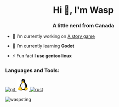 <h1 align="center">Hi 👋, I'm Wasp</h1>
<h3 align="center">A little nerd from Canada</h3>

- 🔭 I’m currently working on [A story game](https://github.com/Waspsting/StorySilly)

- 🌱 I’m currently learning **Godot**

- ⚡ Fun fact **I use gentoo linux**

<h3 align="left">Languages and Tools:</h3>
<p align="left"> <a href="https://git-scm.com/" target="_blank" rel="noreferrer"> <img src="https://www.vectorlogo.zone/logos/git-scm/git-scm-icon.svg" alt="git" width="40" height="40"/> </a> <a href="https://www.linux.org/" target="_blank" rel="noreferrer"> <img src="https://raw.githubusercontent.com/devicons/devicon/master/icons/linux/linux-original.svg" alt="linux" width="40" height="40"/> </a> <a href="https://www.rust-lang.org" target="_blank" rel="noreferrer"> <img src="https://upload.wikimedia.org/wikipedia/commons/d/d5/Rust_programming_language_black_logo.svg" alt="rust" width="40" height="40"/> </a> </p>

<p><img align="center" src="https://github-readme-stats.vercel.app/api/top-langs?username=waspsting&show_icons=true&locale=en&layout=compact" alt="waspsting" /></p>

